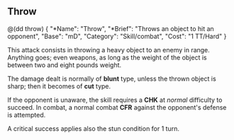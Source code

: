 ## Throw 

@(dd throw)
{ 
  "*Name": "Throw",
  "*Brief": "Throws an object to hit an opponent",
  "Base": "mD",
  "Category": "Skill/combat",
  "Cost": "1 TT/Hard"
}

This attack consists in throwing a heavy object to an enemy in range.
Anything goes; even weapons, as long as the weight of the object is
between two and eight pounds weight.

The damage dealt is normally of __blunt__ type, unless the thrown object
is sharp; then it becomes of __cut__ type.

If the opponent is unaware, the skill requires a **CHK** at *normal* 
difficulty to succeed. In combat, a normal combat **CFR** against 
the opponent's defense is attempted.

A critical success applies also the stun condition for 1 turn.
